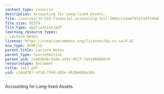 ```yaml
---
content_type: resource
description: Accounting for Long-lived Assets.
file: /courses/15-515-financial-accounting-fall-2003/c14a0767af3d7544d85e4b20eb6be1bb_lec7.pdf
file_size: 92379
file_type: application/pdf
learning_resource_types:
- Lecture Notes
license: https://creativecommons.org/licenses/by-nc-sa/4.0/
ocw_type: OCWFile
parent_title: Lecture Notes
parent_type: CourseSection
parent_uid: ce4836d8-5e6e-a35e-652f-fa42dbbbbb74
resourcetype: Document
title: lec7.pdf
uid: c14a0767-af3d-7544-d85e-4b20eb6be1bb
---
```

Accounting for Long-lived Assets.